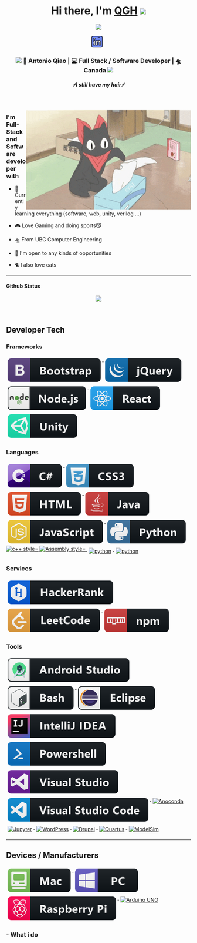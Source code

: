 <div align="center">
   <h1>Hi there, I'm <a href="#">QGH</a> <img src="https://media.giphy.com/media/hvRJCLFzcasrR4ia7z/giphy.gif" width="25px"> </h1>
   
   
   <img src="https://pronoun.cyou/x/y?subject=He&object=Him&height=20"> 
</div>

<p align='center'>
   <a href="https://www.linkedin.com/in/antonio-qiao/"><img height="30" src="https://raw.githubusercontent.com/8bithemant/8bithemant/master/linkedin.png?raw=true"></a>&nbsp;&nbsp;
 </p>


<div align="center">
<h3><img src="https://media.giphy.com/media/WUlplcMpOCEmTGBtBW/giphy.gif" width="30"> 🙎 Antonio Qiao | 💻 Full Stack / Software Developer | 🛸 Canada <img src="https://media.giphy.com/media/WUlplcMpOCEmTGBtBW/giphy.gif" width="30"></h3>
</div>
 
 <h5 align="center">
   <i>⚡️I still have my hair⚡️</i>
  </h5>
 
<br />

<p align="center">
<img align="right" height="270px" width="450px" alt="GIF" src="Gif/Sakamoto Gif.gif" />
  <h3> I'm Full-Stack and Software developer with</h3>
</p>

 - 🥀 Currently learning everything (software, web, unity, verilog ...)
   
 - 🎮 Love Gaming and doing sports😼

 - 🛸 From UBC Computer Engineering 
 
 - 🔭 I'm open to any kinds of opportunities

 - 🐈 I also love cats

---
 
<p align="center">
  <h4>Github Status </h4>
</p>

<!--  -->

<p align="center" >
<a href="https://github.com/anuraghazra/github-readme-stats"> 
    <img  src="https://github-readme-stats.vercel.app/api?username=mayhemantt&&show_icons=true&theme=radical"/>
  </a>

</p>

<br />

## Developer Tech

### Frameworks 

<p align="left">
   <a href="#">
    <img src="svg/dev/frameworks/bootstrap.svg" alt="bootstrap" style="vertical-align:top; margin:6px 4px">
  </a>   
  
  <a href="#">
    <img src="svg/dev/frameworks/jquery.svg" alt="jquery" style="vertical-align:top; margin:6px 4px">
  </a>  

  <a href="#">
    <img src="svg/dev/frameworks/nodejs.svg" alt="nodejs" style="vertical-align:top; margin:6px 4px">
  </a>  

  <a href="#">
    <img src="svg/dev/frameworks/react.svg" alt="react" style="vertical-align:top; margin:6px 4px">
  </a>  

   <a href="#">
    <img src="svg/dev/frameworks/unity.svg" alt="unity" style="vertical-align:top; margin:6px 4px">
  </a>  
</p>

### Languages 

<p align="left">
  <a href="#">
    <img src="svg/dev/languages/csharp.svg" alt="csharp" style="vertical-align:top; margin:6px 4px">
  </a>  

  <a href="#">
    <img src="svg/dev/languages/css3.svg" alt="css3" style="vertical-align:top; margin:6px 4px">
  </a>  

  <a href="#">
    <img src="svg/dev/languages/html.svg" alt="html" style="vertical-align:top; margin:6px 4px">
  </a>  

  <a href="#">
    <img src="svg/dev/languages/java.svg" alt="java" style="vertical-align:top; margin:6px 4px">
  </a>  

  <a href="#">
    <img src="svg/dev/languages/js.svg" alt="js" style="vertical-align:top; margin:6px 4px">
  </a>  

  <a href="#">
    <img src="svg/dev/languages/python.svg" alt="python" style="vertical-align:top; margin:6px 4px">
  </a>    

   <a href="#">
    <img height="32" src="https://user-images.githubusercontent.com/76548491/194151546-71c062ea-4d66-46a6-87b5-4345b3ce1362.png" alt="c++ style="vertical-align:top; margin:6px 4px">
  </a> 
     <a href="#">
    <img height="32" src="https://user-images.githubusercontent.com/76548491/194154306-2afbe95d-5637-453c-8003-9210b909bad1.png" alt="Assembly style="vertical-align:top; margin:6px 4px">
  </a>
                                                                                                   <a href="#">
    <img height="32px" src="https://user-images.githubusercontent.com/76548491/194152665-0728cd9b-c44b-4e64-835f-7d761cb4df09.png" alt="python" style="vertical-align:top; margin:6px 4px">
  </a>     
    
   <a href="#">
    <img height="32px" src="https://user-images.githubusercontent.com/76548491/194154511-9bfb9635-18a2-4123-98ea-ac301c1e7459.png" alt="python" style="vertical-align:top; margin:6px 4px">
  </a> 

</p>

### Services 
<p align="left">

  <a href="#">
    <img src="svg/dev/services/hackerrank.svg" alt="hackerrank" style="vertical-align:top; margin:6px 4px">
  </a> 

  <a href="#">
    <img src="svg/dev/services/leetcode.svg" alt="leetcode" style="vertical-align:top; margin:6px 4px">
  </a> 

  <a href="#">
    <img src="svg/dev/services/npm.svg" alt="npm" style="vertical-align:top; margin:6px 4px">
  </a> 
</p>


### Tools  
<p align="left">
  <a href="#">
    <img src="svg/dev/tools/android_studio_colour.svg" alt="android_studio_colour" style="vertical-align:top; margin:6px 4px">
  </a> 

  <a href="#">
    <img src="svg/dev/tools/bash.svg" alt="bash" style="vertical-align:top; margin:6px 4px">
  </a> 

  <a href="#">
    <img src="svg/dev/tools/eclipse.svg" alt="eclipse" style="vertical-align:top; margin:6px 4px">
  </a> 

  <a href="#">
    <img src="svg/dev/tools/jetbrains_intellij.svg" alt="jetbrains_intellij" style="vertical-align:top; margin:6px 4px">
  </a> 

  <a href="#">
    <img src="svg/dev/tools/powershell.svg" alt="powershell" style="vertical-align:top; margin:6px 4px">
  </a>    

  <a href="#">
    <img src="svg/dev/tools/visualstudio.svg" alt="visualstudio" style="vertical-align:top; margin:6px 4px">
  </a> 

  <a href="#">
    <img src="svg/dev/tools/visualstudio_code.svg" alt="visualstudio_code" style="vertical-align:top; margin:6px 4px">
  </a> 
  
   <a href="#">
    <img height = "32px" src="https://user-images.githubusercontent.com/76548491/194155657-eceaaf5e-6b55-45ae-8536-1e109f20a20e.png" alt="Anoconda" style="vertical-align:top; margin:6px 4px">
  </a> 
  
   <a href="#">
    <img height = "32px" src="https://user-images.githubusercontent.com/76548491/194155403-265e692b-b002-4a70-9e86-0a6f5bc3b16e.png" alt="Jupyter" style="vertical-align:top; margin:6px 4px">
  </a> 
  
  <a href="#">
    <img height = "32px" src="https://user-images.githubusercontent.com/76548491/194154842-3b483c96-6881-4337-bce7-35d0a9dc062a.png" alt="WordPress" style="vertical-align:top; margin:6px 4px">
  </a> 
  
   <a href="#">
    <img height = "32px" src="https://user-images.githubusercontent.com/76548491/194154897-4a898f4d-099b-4aff-95e4-d69917a617fb.png" alt="Drupal" style="vertical-align:top; margin:6px 4px">
  </a> 
                                                                                                   <a href="#">
    <img height = "32px" src="https://user-images.githubusercontent.com/76548491/194153867-dbde2702-efca-4a10-ae52-86a4833ef84f.png" alt="Quartus" style="vertical-align:top; margin:6px 4px">
  </a> 
  
  <a href="#">
    <img height = "32px" src="https://user-images.githubusercontent.com/76548491/194153991-b247f8c5-1ef5-4e56-8598-3934c3e3c952.png" alt="ModelSim" style="vertical-align:top; margin:6px 4px">
  </a> 
 
</p>

--- 

## Devices / Manufacturers
<p align="left">
  <a href="#">
    <img src="svg/devices/mac.svg" alt="mac" style="vertical-align:top; margin:6px 4px">
  </a>  

  <a href="#">
    <img src="svg/devices/pc.svg" alt="pc" style="vertical-align:top; margin:6px 4px">
  </a>  

  <a href="#">
    <img src="svg/devices/raspberrypi.svg" alt="raspberrypi" style="vertical-align:top; margin:6px 4px">
  </a>  
  
 <a href="#">
    <img height="32px" src="https://user-images.githubusercontent.com/76548491/194154767-507bb692-76f0-4515-90df-0ae6752cd1c4.png" alt="Arduino UNO" style="vertical-align:top; margin:6px 4px">
  </a> 

</p>

 ### - What i do


